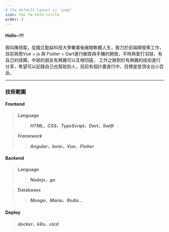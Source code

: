 ```yaml
---
# the default layout is 'page'
icon: fas fa-info-circle
order: 4
---
```

#### Hello~!!!
  我叫陳旭盈，從國立勤益科技大學畢業後展開軟體人生，致力於前端開發等工作，目前熟悉Vue + js 與 Flutter + Dart進行網頁與手機的開發，平時熱愛打羽球，有自己的球團，中部的朋友有興趣可以互相切磋， 工作之餘對於有興趣的技術進行分享，希望可以記錄自己也幫助別人，目前有個計畫進行中，目標是登頂全台小百岳。

---------
### 技術範圍

#### Frontend
> **Language** 
>> ***HTML、CSS、TypeScript、Dart、Swift***

> ***Framework*** 
>>***Angular、Ionic、Vue、Flutter***

#### Backend
> **Language** 
>>***Nodejs、go***

> **Databases** 
>>***Mongo、Maria、Redis...***

#### Deploy
> ***docker、k8s、cicd***
